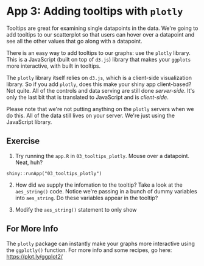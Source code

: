 # App 3: Adding tooltips with `plotly`

Tooltips are great for examining single datapoints in the data. We're going to add tooltips to our scatterplot so that users can hover over a datapoint and see all the other values that go along with a datapoint.

There is an easy way to add tooltips to our graphs: use the `plotly` library. This is a JavaScript (built on top of `d3.js`) library that makes your `ggplots` more interactive, with built in tooltips. 

The `plotly` library itself relies on `d3.js`, which is a client-side visualization library. So if you add `plotly`, does this make your shiny app client-based? Not quite. All of the controls and data serving are still done *server-side*. It's only the last bit that is translated to JavaScript and is *client-side*.

Please note that we're not putting anything on the `plotly` servers when we do this. All of the data still lives on your server. We're just using the JavaScript library.

## Exercise

1. Try running the `app.R` in `03_tooltips_plotly`. Mouse over a datapoint. Neat, huh?

```{r eval=FALSE}
shiny::runApp("03_tooltips_plotly")
```

2. How did we supply the infomation to the tooltip? Take a look at the `aes_string()` code. Notice we're passing in a bunch of dummy variables into `aes_string`. Do these variables appear in the tooltip?


3. Modify the `aes_string()` statement to only show 

## For More Info

The `plotly` package can instantly make your graphs more interactive using the `ggplotly()` function. For more info and some recipes, go here: https://plot.ly/ggplot2/ 

